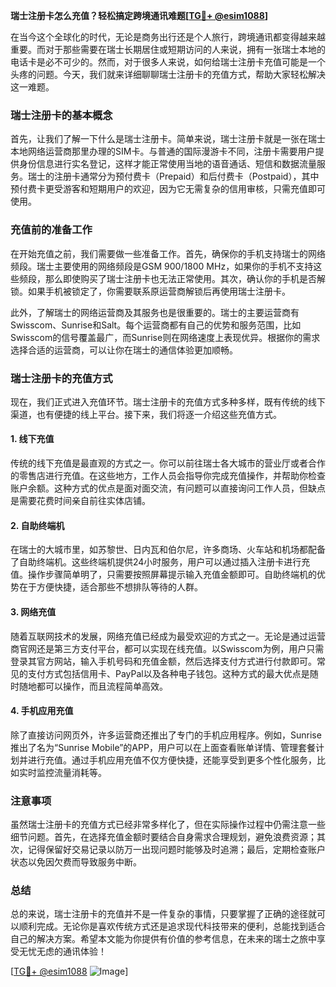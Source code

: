 **瑞士注册卡怎么充值？轻松搞定跨境通讯难题[[TG💪+ @esim1088](https://t.me/s/esim1088)]**

在当今这个全球化的时代，无论是商务出行还是个人旅行，跨境通讯都变得越来越重要。而对于那些需要在瑞士长期居住或短期访问的人来说，拥有一张瑞士本地的电话卡是必不可少的。然而，对于很多人来说，如何给瑞士注册卡充值可能是一个头疼的问题。今天，我们就来详细聊聊瑞士注册卡的充值方式，帮助大家轻松解决这一难题。

### 瑞士注册卡的基本概念

首先，让我们了解一下什么是瑞士注册卡。简单来说，瑞士注册卡就是一张在瑞士本地网络运营商那里办理的SIM卡。与普通的国际漫游卡不同，注册卡需要用户提供身份信息进行实名登记，这样才能正常使用当地的语音通话、短信和数据流量服务。瑞士的注册卡通常分为预付费卡（Prepaid）和后付费卡（Postpaid），其中预付费卡更受游客和短期用户的欢迎，因为它无需复杂的信用审核，只需充值即可使用。

### 充值前的准备工作

在开始充值之前，我们需要做一些准备工作。首先，确保你的手机支持瑞士的网络频段。瑞士主要使用的网络频段是GSM 900/1800 MHz，如果你的手机不支持这些频段，那么即使购买了瑞士注册卡也无法正常使用。其次，确认你的手机是否解锁。如果手机被锁定了，你需要联系原运营商解锁后再使用瑞士注册卡。

此外，了解瑞士的网络运营商及其服务也是很重要的。瑞士的主要运营商有Swisscom、Sunrise和Salt。每个运营商都有自己的优势和服务范围，比如Swisscom的信号覆盖最广，而Sunrise则在网络速度上表现优异。根据你的需求选择合适的运营商，可以让你在瑞士的通信体验更加顺畅。

### 瑞士注册卡的充值方式

现在，我们正式进入充值环节。瑞士注册卡的充值方式多种多样，既有传统的线下渠道，也有便捷的线上平台。接下来，我们将逐一介绍这些充值方式。

#### 1. 线下充值

传统的线下充值是最直观的方式之一。你可以前往瑞士各大城市的营业厅或者合作的零售店进行充值。在这些地方，工作人员会指导你完成充值操作，并帮助你检查账户余额。这种方式的优点是面对面交流，有问题可以直接询问工作人员，但缺点是需要花费时间亲自前往实体店铺。

#### 2. 自助终端机

在瑞士的大城市里，如苏黎世、日内瓦和伯尔尼，许多商场、火车站和机场都配备了自助终端机。这些终端机提供24小时服务，用户可以通过插入注册卡进行充值。操作步骤简单明了，只需要按照屏幕提示输入充值金额即可。自助终端机的优势在于方便快捷，适合那些不想排队等待的人群。

#### 3. 网络充值

随着互联网技术的发展，网络充值已经成为最受欢迎的方式之一。无论是通过运营商官网还是第三方支付平台，都可以实现在线充值。以Swisscom为例，用户只需登录其官方网站，输入手机号码和充值金额，然后选择支付方式进行付款即可。常见的支付方式包括信用卡、PayPal以及各种电子钱包。这种方式的最大优点是随时随地都可以操作，而且流程简单高效。

#### 4. 手机应用充值

除了直接访问网页外，许多运营商还推出了专门的手机应用程序。例如，Sunrise推出了名为“Sunrise Mobile”的APP，用户可以在上面查看账单详情、管理套餐计划并进行充值。通过手机应用充值不仅方便快捷，还能享受到更多个性化服务，比如实时监控流量消耗等。

### 注意事项

虽然瑞士注册卡的充值方式已经非常多样化了，但在实际操作过程中仍需注意一些细节问题。首先，在选择充值金额时要结合自身需求合理规划，避免浪费资源；其次，记得保留好交易记录以防万一出现问题时能够及时追溯；最后，定期检查账户状态以免因欠费而导致服务中断。

### 总结

总的来说，瑞士注册卡的充值并不是一件复杂的事情，只要掌握了正确的途径就可以顺利完成。无论你是喜欢传统方式还是追求现代科技带来的便利，总能找到适合自己的解决方案。希望本文能为你提供有价值的参考信息，在未来的瑞士之旅中享受无忧无虑的通讯体验！

[[TG💪+ @esim1088](https://t.me/s/esim1088) ![Image](https://i.postimg.cc/4NQfJmqS/Snipaste-2025-05-13-00-14-12.png)]